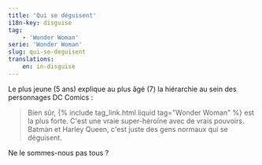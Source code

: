 ```yaml
---
title: 'Qui se déguisent'
i18n-key: disguise
tag:
    - 'Wonder Woman'
serie: 'Wonder Woman'
slug: qui-se-deguisent
translations:
    en: in-disguise
---
```


Le plus jeune (5 ans) explique au plus âgé (7) la hiérarchie au sein des
personnages DC Comics :

> Bien sûr, {% include tag_link.html.liquid tag="Wonder Woman" %} est la plus
> forte. C'est une vraie super-héroïne avec de vrais pouvoirs. Batman et Harley
> Queen, c'est juste des gens normaux qui se déguisent.

Ne le sommes-nous pas tous ?
